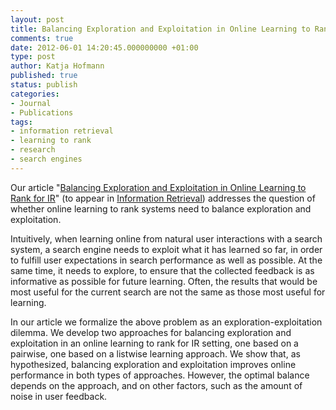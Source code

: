 ```yaml
---
layout: post
title: Balancing Exploration and Exploitation in Online Learning to Rank for IR
comments: true
date: 2012-06-01 14:20:45.000000000 +01:00
type: post
author: Katja Hofmann
published: true
status: publish
categories:
- Journal
- Publications
tags:
- information retrieval
- learning to rank
- research
- search engines
---
```


Our article "<a href="http://www.springerlink.com/content/h567t8638817x201/">Balancing Exploration and Exploitation in Online Learning to Rank for IR</a>" (to appear in <a title="Information Retrieval" href="http://www.springer.com/computer/database+management+%26+information+retrieval/journal/10791">Information Retrieval</a>) addresses the question of whether online learning to rank systems need to balance exploration and exploitation.

Intuitively, when learning online from natural user interactions with a search system, a search engine needs to exploit what it has learned so far, in order to fulfill user expectations in search performance as well as possible. At the same time, it needs to explore, to ensure that the collected feedback is as informative as possible for future learning. Often, the results that would be most useful for the current search are not the same as those most useful for learning.

In our article we formalize the above problem as an exploration-exploitation dilemma. We develop two approaches for balancing exploration and exploitation in an online learning to rank for IR setting, one based on a pairwise, one based on a listwise learning approach. We show that, as hypothesized, balancing exploration and exploitation improves online performance in both types of approaches. However, the optimal balance depends on the approach, and on other factors, such as the amount of noise in user feedback.
